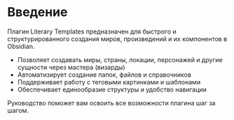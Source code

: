 # Введение

Плагин Literary Templates предназначен для быстрого и структурированного создания миров, произведений и их компонентов в Obsidian.

- Позволяет создавать миры, страны, локации, персонажей и другие сущности через мастера (визарды)
- Автоматизирует создание папок, файлов и справочников
- Поддерживает работу с теговыми картинками и шаблонами
- Обеспечивает единообразие структуры и удобство навигации

Руководство поможет вам освоить все возможности плагина шаг за шагом.

